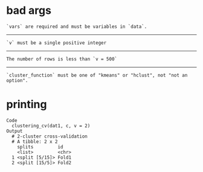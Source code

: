 # bad args

    `vars` are required and must be variables in `data`.

---

    `v` must be a single positive integer

---

    The number of rows is less than `v = 500`

---

    `cluster_function` must be one of "kmeans" or "hclust", not "not an option".

# printing

    Code
      clustering_cv(dat1, c, v = 2)
    Output
      # 2-cluster cross-validation 
      # A tibble: 2 x 2
        splits         id   
        <list>         <chr>
      1 <split [5/15]> Fold1
      2 <split [15/5]> Fold2

